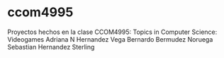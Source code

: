 # ccom4995

Proyectos hechos en la clase CCOM4995: Topics in Computer Science: Videogames
Adriana N Hernandez Vega
Bernardo Bermudez Noruega
Sebastian Hernandez Sterling

